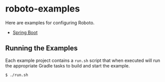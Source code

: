 # roboto-examples
Here are examples for configuring Roboto.

* [Spring Boot](../roboto-springboot)

## Running the Examples
Each example project contains a `run.sh` script that when executed will run the appropriate Gradle tasks to build
and start the example.

    $ ./run.sh